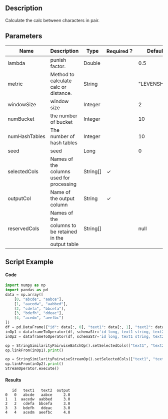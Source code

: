 ## Description
Calculate the calc between characters in pair.

## Parameters
| Name | Description | Type | Required？ | Default Value |
| --- | --- | --- | --- | --- |
| lambda | punish factor. | Double |  | 0.5 |
| metric | Method to calculate calc or distance. | String |  | "LEVENSHTEIN_SIM" |
| windowSize | window size | Integer |  | 2 |
| numBucket | the number of bucket | Integer |  | 10 |
| numHashTables | The number of hash tables | Integer |  | 10 |
| seed | seed | Long |  | 0 |
| selectedCols | Names of the columns used for processing | String[] | ✓ |  |
| outputCol | Name of the output column | String | ✓ |  |
| reservedCols | Names of the columns to be retained in the output table | String[] |  | null |

## Script Example
#### Code
```python
import numpy as np
import pandas as pd
data = np.array([
    [0, "abcde", "aabce"],
    [1, "aacedw", "aabbed"],
    [2, "cdefa", "bbcefa"],
    [3, "bdefh", "ddeac"],
    [4, "acedm", "aeefbc"]
])
df = pd.DataFrame({"id": data[:, 0], "text1": data[:, 1], "text2": data[:, 2]})
inOp1 = dataframeToOperator(df, schemaStr='id long, text1 string, text2 string', op_type='batch')
inOp2 = dataframeToOperator(df, schemaStr='id long, text1 string, text2 string', op_type='stream')

op = StringSimilarityPairwiseBatchOp().setSelectedCols(["text1", "text2"]).setMetric("LEVENSHTEIN").setOutputCol("output")
op.linkFrom(inOp1).print()

op = StringSimilarityPairwiseStreamOp().setSelectedCols(["text1", "text2"]).setMetric("COSINE").setOutputCol("output")
op.linkFrom(inOp2).print()
StreamOperator.execute()
```

#### Results
```
   id   text1   text2  output
0   0   abcde   aabce     2.0
1   1  aacedw  aabbed     3.0
2   2   cdefa  bbcefa     3.0
3   3   bdefh   ddeac     3.0
4   4   acedm  aeefbc     4.0
```




